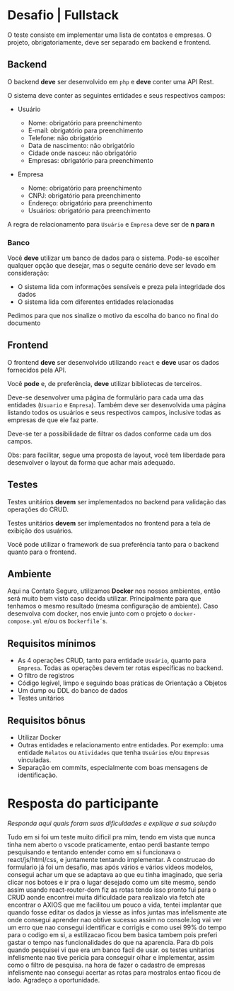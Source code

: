 # Desafio | Fullstack

O teste consiste em implementar uma lista de contatos e empresas. O projeto, obrigatoriamente, deve ser separado em backend e frontend.

## Backend

O backend **deve** ser desenvolvido em `php` e **deve** conter uma API Rest.

O sistema deve conter as seguintes entidades e seus respectivos campos:

- Usuário
    - Nome: obrigatório para preenchimento
    - E-mail: obrigatório para preenchimento
    - Telefone: não obrigatório
    - Data de nascimento: não obrigatório
    - Cidade onde nasceu: não obrigatório
    - Empresas: obrigatório para preenchimento

- Empresa
    - Nome: obrigatório para preenchimento
    - CNPJ: obrigatório para preenchimento
    - Endereço: obrigatório para preenchimento
    - Usuários: obrigatório para preenchimento

A regra de relacionamento para `Usuário` e `Empresa` deve ser de __n para n__

### Banco
Você **deve** utilizar um banco de dados para o sistema. Pode-se escolher qualquer opção que desejar, mas o seguite cenário deve ser levado em consideração:
- O sistema lida com informações sensíveis e preza pela integridade dos dados
- O sistema lida com diferentes entidades relacionadas

Pedimos para que nos sinalize o motivo da escolha do banco no final do documento


## Frontend
O frontend **deve** ser desenvolvido utilizando `react` e **deve** usar os dados fornecidos pela API.

Você **pode** e, de preferência, **deve** utilizar bibliotecas de terceiros.

Deve-se desenvolver uma página de formulário para cada uma das entidades (`Usuario` e `Empresa`). Também deve ser desenvolvida uma página listando todos os usuários e seus respectivos campos, inclusive todas as empresas de que ele faz parte.

Deve-se ter a possibilidade de filtrar os dados conforme cada um dos campos.

Obs: para facilitar, segue uma proposta de layout, você tem liberdade para desenvolver o layout da forma que achar mais adequado.

## Testes
Testes unitários **devem** ser implementados no backend para validação das operações do CRUD.

Testes unitários **devem** ser implementados no frontend para a tela de exibição dos usuários.

Você pode utilizar o framework de sua preferência tanto para o backend quanto para o frontend.

## Ambiente
Aqui na Contato Seguro, utilizamos __Docker__ nos nossos ambientes, então será muito bem visto caso decida utilizar. Principalmente para que tenhamos o mesmo resultado (mesma configuração de ambiente). Caso desenvolva com docker, nos envie junto com o projeto o `docker-compose.yml` e/ou os `Dockerfile´`s.

## Requisitos mínimos
- As 4 operações CRUD, tanto para entidade `Usuário`, quanto para `Empresa`. Todas as operações devem ter rotas específicas no backend.
- O filtro de registros
- Código legível, limpo e seguindo boas práticas de Orientação a Objetos
- Um dump ou DDL do banco de dados
- Testes unitários

## Requisitos bônus
- Utilizar Docker
- Outras entidades e relacionamento entre entidades. Por exemplo: uma entidade `Relatos` ou `Atividades` que tenha `Usuários` e/ou `Empresas` vinculadas.
- Separação em commits, especialmente com boas mensagens de identificação.

# Resposta do participante
_Responda aqui quais foram suas dificuldades e explique a sua solução_

Tudo em si foi um teste muito dificil pra mim, tendo em vista que nunca tinha nem aberto o vscode praticamente, entao perdi bastante tempo pesquisando e tentando entender
como em si funcionava o react/js/html/css, e juntamente tentando implementar. A construcao do formulario já foi um desafio, mas após vários e vários videos modelos,
consegui achar um que se adaptava ao que eu tinha imaginado, que seria clicar nos botoes e  ir pra o lugar desejado como um site mesmo, sendo assim usando react-router-dom fiz as rotas tendo isso pronto fui para o CRUD aonde encontrei muita dificuldade para realizalo via fetch ate encontrar o AXIOS que me facilitou um pouco a vida, tentei implantar que quando fosse editar os dados ja viesse as infos juntas mas infelismente ate onde consegui aprender nao obtive sucesso assim no console.log vai ver um erro que nao consegui identificar e corrigis e como usei 99% do tempo para o codigo em si, a estilizacao ficou bem basica tambem pois preferi gastar o tempo nas funcionalidades do que na aparencia.
 Para db pois quando pesquisei vi que era um banco facil de usar.
 os testes unitarios infelismente nao tive pericia para conseguir olhar e implementar, assim como o filtro de pesquisa.
 na hora de fazer o cadastro de empresas infelismente nao consegui acertar as rotas para mostralos entao ficou de lado.
 Agradeço a oportunidade.
